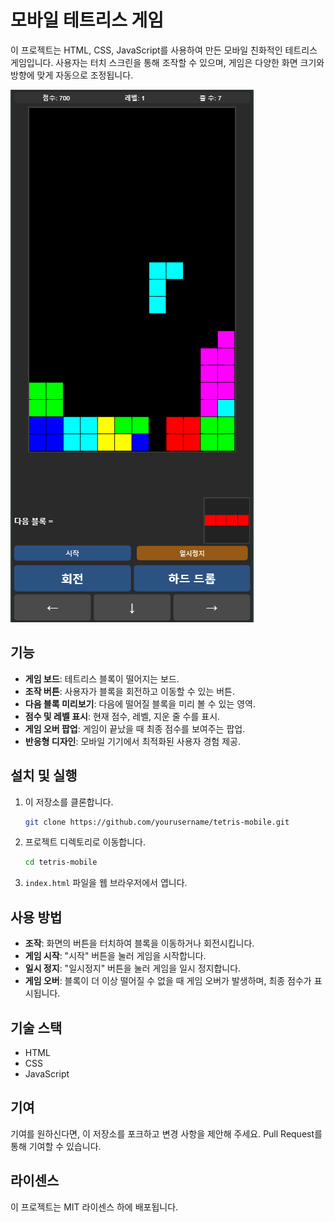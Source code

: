# 모바일 테트리스 게임

이 프로젝트는 HTML, CSS, JavaScript를 사용하여 만든 모바일 친화적인 테트리스 게임입니다. 사용자는 터치 스크린을 통해 조작할 수 있으며, 게임은 다양한 화면 크기와 방향에 맞게 자동으로 조정됩니다.

![게임 스크린샷](screenshot1.png)

## 기능

- **게임 보드**: 테트리스 블록이 떨어지는 보드.
- **조작 버튼**: 사용자가 블록을 회전하고 이동할 수 있는 버튼.
- **다음 블록 미리보기**: 다음에 떨어질 블록을 미리 볼 수 있는 영역.
- **점수 및 레벨 표시**: 현재 점수, 레벨, 지운 줄 수를 표시.
- **게임 오버 팝업**: 게임이 끝났을 때 최종 점수를 보여주는 팝업.
- **반응형 디자인**: 모바일 기기에서 최적화된 사용자 경험 제공.

## 설치 및 실행

1. 이 저장소를 클론합니다.
   ```bash
   git clone https://github.com/yourusername/tetris-mobile.git
   ```

2. 프로젝트 디렉토리로 이동합니다.
   ```bash
   cd tetris-mobile
   ```

3. `index.html` 파일을 웹 브라우저에서 엽니다.

## 사용 방법

- **조작**: 화면의 버튼을 터치하여 블록을 이동하거나 회전시킵니다.
- **게임 시작**: "시작" 버튼을 눌러 게임을 시작합니다.
- **일시 정지**: "일시정지" 버튼을 눌러 게임을 일시 정지합니다.
- **게임 오버**: 블록이 더 이상 떨어질 수 없을 때 게임 오버가 발생하며, 최종 점수가 표시됩니다.

## 기술 스택

- HTML
- CSS
- JavaScript

## 기여

기여를 원하신다면, 이 저장소를 포크하고 변경 사항을 제안해 주세요. Pull Request를 통해 기여할 수 있습니다.

## 라이센스

이 프로젝트는 MIT 라이센스 하에 배포됩니다.
